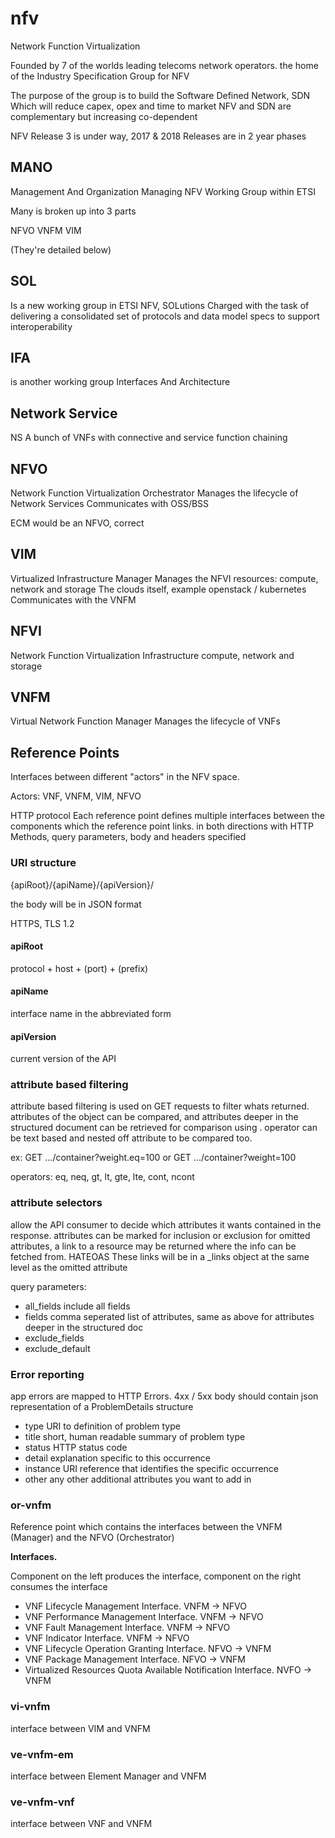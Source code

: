 # nfv

Network Function Virtualization

Founded by 7 of the worlds leading telecoms network operators.
the home of the Industry Specification Group for NFV

The purpose of the group is to build the Software Defined Network, SDN
Which will reduce capex, opex and time to market
NFV and SDN are complementary but increasing co-dependent

NFV Release 3 is under way, 2017 & 2018
Releases are in 2 year phases

## MANO

Management And Organization
Managing NFV
Working Group within ETSI

Many is broken up into 3 parts

NFVO
VNFM
VIM

(They're detailed below)

## SOL

Is a new working group in ETSI NFV, SOLutions
Charged with the task of delivering a consolidated set of protocols and data model specs to support interoperability

## IFA

is another working group
Interfaces And Architecture

## Network Service

NS
A bunch of VNFs with connective and service function chaining

## NFVO

Network Function Virtualization Orchestrator
Manages the lifecycle of Network Services
Communicates with OSS/BSS

ECM would be an NFVO, correct

## VIM

Virtualized Infrastructure Manager
Manages the NFVI resources: compute, network and storage
The clouds itself, example openstack / kubernetes
Communicates with the VNFM

## NFVI

Network Function Virtualization Infrastructure
compute, network and storage

## VNFM

Virtual Network Function Manager
Manages the lifecycle of VNFs

## Reference Points

Interfaces between different "actors" in the NFV space.

Actors: VNF, VNFM, VIM, NFVO

HTTP protocol
Each reference point defines multiple interfaces between the components which the reference point links.
in both directions with HTTP Methods, query parameters, body and headers specified

### URI structure

{apiRoot}/{apiName}/{apiVersion}/

the body will be in JSON format

HTTPS, TLS 1.2

#### apiRoot

protocol + host + (port) + (prefix)

#### apiName

interface name in the abbreviated form

#### apiVersion

current version of the API

### attribute based filtering

attribute based filtering is used on GET requests to filter whats returned.
attributes of the object can be compared, and attributes deeper in the structured document can be retrieved for comparison using .
operator can be text based and nested off attribute to be compared too.

ex: GET .../container?weight.eq=100 or GET .../container?weight=100

operators: eq, neq, gt, lt, gte, lte, cont, ncont

### attribute selectors

allow the API consumer to decide which attributes it wants contained in the response.
attributes can be marked for inclusion or exclusion
for omitted attributes, a link to a resource may be returned where the info can be fetched from. HATEOAS
These links will be in a _links object at the same level as the omitted attribute

query parameters:

* all_fields        include all fields
* fields            comma seperated list of attributes, same as above for attributes deeper in the structured doc
* exclude_fields
* exclude_default

### Error reporting

app errors are mapped to HTTP Errors. 4xx / 5xx
body should contain json representation of a ProblemDetails structure

* type      URI to definition of problem type
* title     short, human readable summary of problem type
* status    HTTP status code
* detail    explanation specific to this occurrence
* instance  URI reference that identifies the specific occurrence
* other     any other additional attributes you want to add in

### or-vnfm

Reference point which contains the interfaces between the VNFM (Manager) and the NFVO (Orchestrator)

**Interfaces.**

Component on the left produces the interface, component on the right consumes the interface

* VNF Lifecycle Management Interface. VNFM -> NFVO
* VNF Performance Management Interface. VNFM -> NFVO
* VNF Fault Management Interface. VNFM -> NFVO
* VNF Indicator Interface. VNFM -> NFVO
* VNF Lifecycle Operation Granting Interface. NFVO -> VNFM
* VNF Package Management Interface. NFVO -> VNFM
* Virtualized Resources Quota Available Notification Interface. NVFO -> VNFM

### vi-vnfm

interface between VIM and VNFM

### ve-vnfm-em

interface between Element Manager and VNFM

### ve-vnfm-vnf

interface between VNF and VNFM